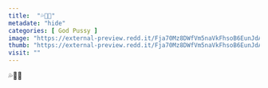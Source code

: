 ```yaml
---
title:  "💦🍑😺"
metadate: "hide"
categories: [ God Pussy ]
image: "https://external-preview.redd.it/Fja70Mz8DWfVm5naVkFhsoB6EunJdARlkePxH05eSUc.jpg?auto=webp&s=474264c9863f9cd8484d6eca355ab8d56f16c2d6"
thumb: "https://external-preview.redd.it/Fja70Mz8DWfVm5naVkFhsoB6EunJdARlkePxH05eSUc.jpg?width=216&crop=smart&auto=webp&s=5539cc882908c85dbdcdfb15b5fe535222aade20"
visit: ""
---
```

💦🍑😺
